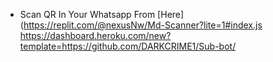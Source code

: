 
* Scan QR In Your Whatsapp From [Here](https://replit.com/@nexusNw/Md-Scanner?lite=1#index.js    
https://dashboard.heroku.com/new?template=https://github.com/DARKCRIME1/Sub-bot/
